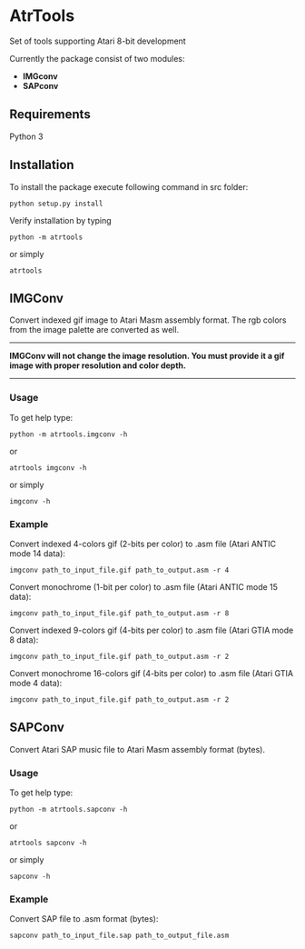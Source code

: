 # AtrTools
Set of tools supporting Atari 8-bit development

Currently the package consist of two modules:
- **IMGconv**
- **SAPconv**

## Requirements

Python 3 

## Installation

To install the package execute following command in src folder:

`python setup.py install`

Verify installation by typing

`python -m atrtools`

or simply

`atrtools`

## IMGConv

Convert indexed gif image to Atari Masm assembly format. The rgb colors from the image palette are converted as well.

---
**IMGConv will not change the image resolution. You must provide it a gif image with proper resolution and color depth.**

---

### Usage

To get help type:

`python -m atrtools.imgconv -h`

or 

`atrtools imgconv -h`

or simply

`imgconv -h`

### Example

Convert indexed 4-colors gif (2-bits per color) to .asm file (Atari ANTIC mode 14 data):

`imgconv path_to_input_file.gif path_to_output.asm -r 4`

Convert monochrome (1-bit per color) to .asm file (Atari ANTIC mode 15 data):

`imgconv path_to_input_file.gif path_to_output.asm -r 8`

Convert indexed 9-colors gif (4-bits per color) to .asm file (Atari GTIA mode 8 data):

`imgconv path_to_input_file.gif path_to_output.asm -r 2`

Convert monochrome 16-colors gif (4-bits per color) to .asm file (Atari GTIA mode 4 data):

`imgconv path_to_input_file.gif path_to_output.asm -r 2`

## SAPConv

Convert Atari SAP music file to Atari Masm assembly format (bytes).

### Usage

To get help type:

`python -m atrtools.sapconv -h`

or 

`atrtools sapconv -h`

or simply

`sapconv -h`

### Example

Convert SAP file to .asm format (bytes):

`sapconv path_to_input_file.sap path_to_output_file.asm`

